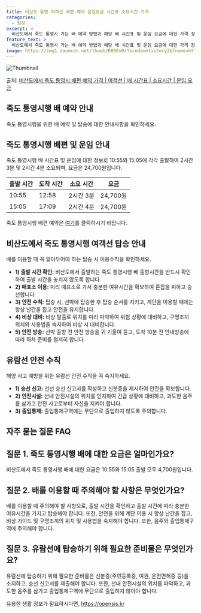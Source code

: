 ```yaml
---
title: 비산도 통영 여객선 배편 예약 운임요금 시간표 소요시간 가격
categories:
  - 일상
excerpt: >
  비산도에서 죽도 통영시 가는 배 예약 방법과 해당 배 시간표 및 운임 요금에 대한 가격 정보를 안내 드리겠습니다. 안전하고 재밋는 죽도 통영시행 여행을 위해 아래 정보 참고하시기 바랍니다. 죽도 통영시행 배편 예약하기 👈 클릭비산도에서 죽도 통영시행 배 시간표출발 시간도착 시간소요 시간선박명요금10:5512:582시간 3분한산농협카페리24,700원15:0517:092시간 4분한산농협카페리24,700원죽도 통영시행 배편 예약하기 👈 클릭비산도에서 죽도 통영시행 여객선 탑승 시 이용수칙배를 이용할 때 꼭 알아둬야 할 사항들은 다음과 같습니다:1) 비산도에서 죽도 통영시행 배 출항시간을 확인하여 출발 시간을 놓치지 않도록 합니다.2) 미리 매표소로 가서 충분한 여유시간을 확보하여 혼잡을 피하고 승선합니다.3)..
feature_text: >
  비산도에서 죽도 통영시 가는 배 예약 방법과 해당 배 시간표 및 운임 요금에 대한 가격 정보를 안내 드리겠습니다. 안전하고 재밋는 죽도 통영시행 여행을 위해 아래 정보 참고하시기 바랍니다. 죽도 통영시행 배편 예약하기 👈 클릭비산도에서 죽도 통영시행 배 시간표출발 시간도착 시간소요 시간선박명요금10:5512:582시간 3분한산농협카페리24,700원15:0517:092시간 4분한산농협카페리24,700원죽도 통영시행 배편 예약하기 👈 클릭비산도에서 죽도 통영시행 여객선 탑승 시 이용수칙배를 이용할 때 꼭 알아둬야 할 사항들은 다음과 같습니다:1) 비산도에서 죽도 통영시행 배 출항시간을 확인하여 출발 시간을 놓치지 않도록 합니다.2) 미리 매표소로 가서 충분한 여유시간을 확보하여 혼잡을 피하고 승선합니다.3)..
image: https://img1.daumcdn.net/thumb/R800x0/?scode=mtistory2&fname=https%3A%2F%2Fblog.kakaocdn.net%2Fdn%2FPvhop%2FbtsHB32dSx1%2FkkZk1bSQojOuDPDJCrxJQk%2Fimg.webp
---
```


![Thumbnail](https://img1.daumcdn.net/thumb/R800x0/?scode=mtistory2&fname=https%3A%2F%2Fblog.kakaocdn.net%2Fdn%2FPvhop%2FbtsHB32dSx1%2FkkZk1bSQojOuDPDJCrxJQk%2Fimg.webp)

<p>출처: <a href="https://opensis.kr/entry/%EB%B9%84%EC%82%B0%EB%8F%84%EC%97%90%EC%84%9C-%EC%A3%BD%EB%8F%84-%ED%86%B5%EC%98%81%EC%8B%9C-%EB%B0%B0%ED%8E%B8-%EC%98%88%EC%95%BD-%EA%B0%80%EA%B2%A9-%EC%97%AC%EA%B0%9D%EC%84%A0-%EB%B0%B0-%EC%8B%9C%EA%B0%84%ED%91%9C-%EC%86%8C%EC%9A%94%EC%8B%9C%EA%B0%84-%EC%9A%B4%EC%9E%84-%EC%9A%94%EA%B8%88" rel="dofollow">비산도에서 죽도 통영시 배편 예약 가격 | 여객선 | 배 시간표 | 소요시간 | 운임 요금</a> </p>

## 죽도 통영시행 배 예약 안내

죽도 통영시행을 위한 배 예약 및 탑승에 대한 안내사항을 확인하세요.

## **죽도 통영시행 배편 및 운임 안내**

죽도 통영시행 배 시간표 및 운임에 대한 정보로 10:55와 15:05에 각각 출발하여 2시간 3분 및 2시간 4분 소요되며, 요금은
24,700원입니다.

**출발 시간** | **도착 시간** | **소요 시간** | **요금**  
---|---|---|---  
10:55 | 12:58 | 2시간 3분 | 24,700원  
15:05 | 17:09 | 2시간 4분 | 24,700원  
  
죽도 통영시행 배편 예약은 [여기](https://opensis.kr/entry/%EB%B9%84%EC%82%B0%EB%8F%84%EC%97%90%EC%84%9C-%EC%A3%BD%EB%8F%84-%ED%86%B5%EC%98%81%EC%8B%9C-%EB%B0%B0%ED%8E%B8-%EC%98%88%EC%95%BD-%EA%B0%80%EA%B2%A9-%EC%97%AC%EA%B0%9D%EC%84%A0-%EB%B0%B0-%EC%8B%9C%EA%B0%84%ED%91%9C-%EC%86%8C%EC%9A%94%EC%8B%9C%EA%B0%84-%EC%9A%B4%EC%9E%84-%EC%9A%94%EA%B8%88)를 클릭하시기 바랍니다.

## **비산도에서 죽도 통영시행 여객선 탑승 안내**

배를 이용할 때 꼭 알아두어야 하는 탑승 시 이용수칙을 확인하세요.

  * **1) 출발 시간 확인:** 비산도에서 출발하는 죽도 통영시행 배 출항시간을 반드시 확인하여 출발 시간을 놓치지 않도록 합니다.
  * **2) 매표소 이용:** 미리 매표소로 가서 충분한 여유시간을 확보하여 혼잡을 피하고 승선합니다.
  * **3) 안전 수칙:** 탑승 시, 선박에 탑승한 후 탑승 순서를 지키고, 계단을 이용할 때에는 항상 난간을 잡고 안전을 유지합니다.
  * **4) 비상 대비:** 비상 탈출로 위치를 미리 파악하여 위험 상황에 대비하고, 구명조끼 위치와 사용법을 숙지하여 비상 시 대비합니다.
  * **5) 안전 방송:** 선박 출항 전 안전 방송을 귀 기울여 듣고, 도착 10분 전 안내방송에 따라 하차 준비를 철저히 합니다.

## **유람선 안전 수칙**

해양 사고 예방을 위한 유람선 안전 수칙을 꼭 숙지하세요.

  * **1) 승선 신고:** 선선 승선 신고서를 작성하고 신분증을 제시하여 안전을 확보합니다.
  * **2) 안전시설:** 선내 안전시설의 위치를 인지하여 긴급 상황에 대비하고, 과도한 음주를 삼가고 안전 사고로부터 자신을 지켜야 합니다.
  * **3) 출입통제:** 출입통제구역에는 무단으로 출입하지 않도록 주의합니다.

## 자주 묻는 질문 FAQ

## **질문 1. 죽도 통영시행 배에 대한 요금은 얼마인가요?**

비산도에서 죽도 통영시행 배에 대한 요금은 10:55와 15:05 출발 모두 4,700원입니다.

## **질문 2. 배를 이용할 때 주의해야 할 사항은 무엇인가요?**

배를 이용할 때 주의해야 할 사항으로, 출발 시간을 확인하고 출발 시간에 따라 충분한 여유시간을 가지고 탑승해야 합니다. 또한, 안전을 위해
계단 이용 시 항상 난간을 잡고, 비상 가이드 및 구명조끼의 위치 및 사용법을 숙지해야 합니다. 또한, 음주와 출입통제구역에 주의해야
합니다.

## **질문 3. 유람선에 탑승하기 위해 필요한 준비물은 무엇인가요?**

유람선에 탑승하기 위해 필요한 준비물은 신분증(주민등록증, 여권, 운전면허증 등)을 소지하고, 승선 신고서를 제출해야 합니다. 또한, 선내
안전시설의 위치를 파악하고, 과도한 음주를 삼가고 출입통제구역에 무단으로 출입하지 않아야 합니다.

 

유용한 생활 정보가 필요하시다면, <a href="https://opensis.kr" rel="dofollow">https://opensis.kr</a>


